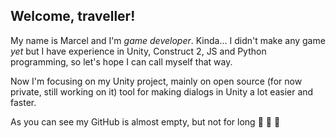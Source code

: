 ## Welcome, traveller!

My name is Marcel and I'm _game developer_. Kinda... I didn't make any game _yet_ but I have experience in Unity, Construct 2, JS and Python programming, so let's hope I can call myself that way.

Now I'm focusing on my Unity project, mainly on open source (for now private, still working on it) tool for making dialogs in Unity a lot easier and faster.

As you can see my GitHub is almost empty, but not for long :cowboy_hat_face: :cowboy_hat_face: :cowboy_hat_face: 
